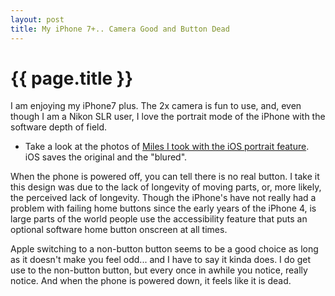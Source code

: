 ```yaml
---
layout: post
title: My iPhone 7+.. Camera Good and Button Dead
---
```


{{ page.title }}
================

I am enjoying my iPhone7 plus. The 2x camera is fun to use, and,
even though I am a Nikon SLR user, I love the portrait mode of the iPhone with the software depth of field.

* Take a look at the photos of [Miles I took with the iOS portrait feature](http://pix.lyle.troxell.com/Other/GeekSpeak-2016-11/n-zMDZCM/). iOS saves the original and the "blured".


When the phone is powered off, you can tell there is no real button. I take it this design was due to the
lack of longevity of moving parts, or, more likely, the perceived lack of longevity. Though the iPhone's have not really
had a problem with failing home buttons since the early years of the iPhone 4, is large parts of the world people use
the accessibility feature that puts an optional software home button onscreen at all times.


Apple switching to a non-button button seems to be a good choice as long as it doesn't make you feel odd... and I have to say
it kinda does. I do get use to the non-button button, but every once in awhile you notice, really notice. And when the phone
is powered down, it feels like it is dead.
